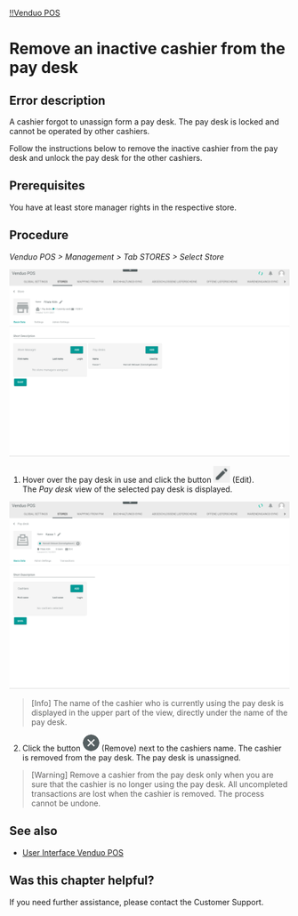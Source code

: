[!!Venduo POS](POS)

# Remove an inactive cashier from the pay desk

## Error description
A cashier forgot to unassign form a pay desk. The pay desk is locked and cannot be operated by other cashiers.

Follow the instructions below to remove the inactive cashier from the pay desk and unlock the pay desk for the other cashiers.

## Prerequisites

You have at least store manager rights in the respective store.

## Procedure

*Venduo POS > Management > Tab STORES > Select Store*

![Pay Desk Used](/Assets/Screenshots/POS/Management/Stores/Store/PayDeskUsed.png "[Pay Desk Used]")

1. Hover over the pay desk in use and click the button ![Edit](/Assets/Icons/Edit02.png "[Edit]") (Edit).   
  The *Pay desk* view of the selected pay desk is displayed.

  ![Remove Cashier](/Assets/Screenshots/POS/Management/Stores/PayDesk/RemoveCashier.png "[Remove Cashier]")

  > [Info] The name of the cashier who is currently using the pay desk is displayed in the upper part of the view, directly under the name of the pay desk.


2. Click the button ![Remove](/Assets/Icons/Cross03.png "[Remove]") (Remove) next to the cashiers name.
  The cashier is removed from the pay desk. The pay desk is unassigned.

> [Warning] Remove a cashier from the pay desk only when you are sure that the cashier is no longer using the pay desk. All uncompleted transactions are lost when the cashier is removed. The process cannot be undone.


## See also

- [User Interface Venduo POS](/POS/UserInterface/00_UserInterface.md)


## Was this chapter helpful?

If you need further assistance, please contact the Customer Support.
